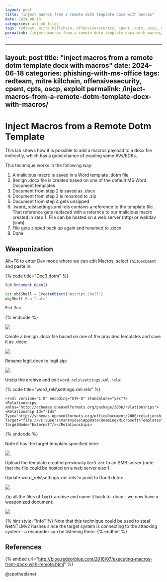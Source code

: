 ```yaml
---
layout: post
title: "inject macros from a remote dotm template docx with macros"
date: 2024-06-18
categories: all_md_files
tags: redteam, mitre killchain, offensivesecurity, cpent, cpts, oscp, exploit
permalink: /inject-macros-from-a-remote-dotm-template-docx-with-macros/
---
```


---
layout: post
title: "inject macros from a remote dotm template docx with macros"
date: 2024-06-18
categories: phishing-with-ms-office
tags: redteam, mitre killchain, offensivesecurity, cpent, cpts, oscp, exploit
permalink: /inject-macros-from-a-remote-dotm-template-docx-with-macros/
---

# Inject Macros from a Remote Dotm Template

This lab shows how it is possible to add a macros payload to a docx file indirectly, which has a good chance of evading some AVs/EDRs.&#x20;

This technique works in the following way:

1. A malicious macro is saved in a Word template .dotm file
2. Benign .docx file is created based on one of the default MS Word Document templates
3. Document from step 2 is saved as .docx
4. Document from step 3 is renamed to .zip
5. Document from step 4 gets unzipped
6. .\word\_rels\settings.xml.rels contains a reference to the template file. That reference gets replaced with a refernce to our malicious macro created in step 1. File can be hosted on a web server (http) or webdav (smb).
7. File gets zipped back up again and renamed to .docx
8. Done

## Weaponization

Alt+F8 to enter Dev mode where we can edit Macros, select `ThisDocument` and paste in:

{% code title="Doc3.dotm" %}
```javascript
Sub Document_Open()

Set objShell = CreateObject("Wscript.Shell")
objShell.Run "calc"

End Sub
```
{% endcode %}

![](<../../../.gitbook/assets/Screenshot from 2019-03-18 22-19-22.png>)

Create a benign .docx file based on one of the provided templates and save it as .docx:

![](<../../../.gitbook/assets/Screenshot from 2019-03-18 22-24-02.png>)

Rename legit.docx to legit.zip:

![](<../../../.gitbook/assets/Screenshot from 2019-03-18 22-26-41.png>)

Unzip the archive and edit `word_rels\settings.xml.rels`:

{% code title="word_rels\settings.xml.rels" %}
```markup
<?xml version="1.0" encoding="UTF-8" standalone="yes"?>
<Relationships xmlns="http://schemas.openxmlformats.org/package/2006/relationships"><Relationship Id="rId1" Type="http://schemas.openxmlformats.org/officeDocument/2006/relationships/attachedTemplate" Target="file:///C:\Users\mantvydas\AppData\Roaming\Microsoft\Templates\Polished%20resume,%20designed%20by%20MOO.dotx" TargetMode="External"/></Relationships>
```
{% endcode %}

Note it has the target template specified here:

![](<../../../.gitbook/assets/Screenshot from 2019-03-18 22-36-30.png>)

Upload the template created previously `Doc3.dot` to an SMB server (note that the file could be hosted on a web server also!).

Update word\_rels\settings.xml.rels to point to Doc3.dotm:

![](<../../../.gitbook/assets/Screenshot from 2019-03-18 22-59-07.png>)

Zip all the files of `legit` archive and name it back to .docx - we now have a weaponized document:

![](<../../../.gitbook/assets/Peek 2019-03-18 23-07.gif>)

{% hint style="info" %}
Note that this technique could be used to steal NetNTLMv2 hashes since the target system is connecting to the attacking system - a responder can be listening there.
{% endhint %}

## References

{% embed url="http://blog.redxorblue.com/2018/07/executing-macros-from-docx-with-remote.html" %}

@spotheplanet
